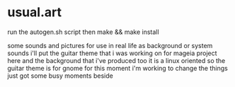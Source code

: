 usual.art
=========

run the autogen.sh script
then 
make && make install

some sounds and pictures for use in real life as background or system sounds
i'll put the guitar theme that i was working on for mageia project here and the background that i've produced too
it is a linux oriented so the guitar theme is for gnome for this moment i'm working to change the things
just got some busy moments beside
